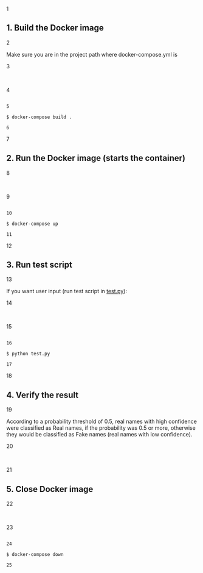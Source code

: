 1

## 1. Build the Docker image

2

Make sure you are in the project path where docker-compose.yml is

3

​

4

```console

5

$ docker-compose build . 

6

```

7

## 2. Run the Docker image (starts the container)

8

​

9

```console

10

$ docker-compose up

11

```

12

## 3. Run test script

13

If you want user input (run test script in [test.py](./test.py)):

14

​

15

```console

16

$ python test.py

17

```

18

## 4. Verify the result

19

According to a probability threshold of 0.5, real names with high confidence were classified as Real names, if the probability was 0.5 or more, otherwise they would be classified as Fake names (real names with low confidence).

20

​

21

## 5. Close Docker image

22

​

23

```console

24

$ docker-compose down

25

```

